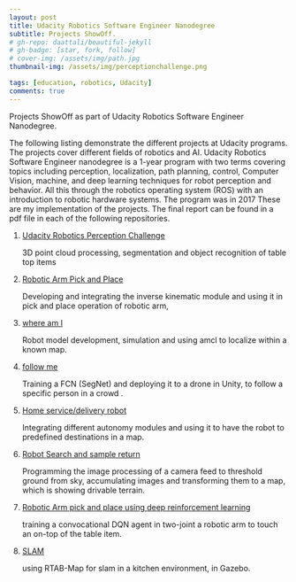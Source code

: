 ```yaml
---
layout: post
title: Udacity Robotics Software Engineer Nanodegree
subtitle: Projects ShowOff.
# gh-repo: daattali/beautiful-jekyll
# gh-badge: [star, fork, follow]
# cover-img: /assets/img/path.jpg
thumbnail-img: /assets/img/perceptionchallenge.png

tags: [education, robotics, Udacity]
comments: true
---
```

Projects ShowOff as part of Udacity Robotics Software Engineer Nanodegree.

The following listing demonstrate the different projects at Udacity programs. The projects cover different fields of robotics and AI.
Udacity Robotics Software Engineer nanodegree is a 1-year program with two terms covering topics including perception, localization, path planning, control, Computer Vision, machine, and deep learning techniques for robot perception and behavior. All this through the robotics operating system (ROS) with an introduction to robotic hardware systems. The program was in 2017
These are my implementation of the projects. The final report can be found in a pdf file in each of the following repositories.

1. [Udacity Robotics Perception Challenge](https://github.com/Beshario/Udacity-Robotics-Perception-Challenge)

    3D point cloud processing, segmentation and object recognition of table top items
2. [Robotic Arm Pick and Place](https://github.com/Beshario/Robotic-Arm-Pick-and-Place)

    Developing and integrating the inverse kinematic module and using it in pick and place operation of robotic arm,
3. [where am I](https://github.com/Beshario/WhereAmI)

    Robot model development, simulation and using amcl to localize within a known map.
4. [follow me](https://github.com/Beshario/RoboND-DeepLearning-Project)

    Training a FCN (SegNet) and deploying it to a drone in Unity, to follow a specific person in a crowd .
5. [Home service/delivery robot](https://github.com/Beshario/home-service-bot)

    Integrating different autonomy modules and using it to have the robot to predefined destinations in a map.
6. [Robot Search and sample return](https://github.com/Beshario/Robotics-Search-and-Sample-Return)

    Programming the image processing of a camera feed to threshold ground from sky, accumulating images and transforming them to a map, which is showing drivable terrain.
7. [Robotic Arm pick and place using deep reinforcement learning](https://github.com/Beshario/DRL-Robotics-Arm)

    training a convocational DQN agent in two-joint a robotic arm to touch an on-top of the table item. 
8. [SLAM](https://github.com/Beshario/SLAM-map-my-world)

    using RTAB-Map for slam in a kitchen environment, in Gazebo.


<!-- 
This is a demo post to show you how to write blog posts with markdown.  I strongly encourage you to [take 5 minutes to learn how to write in markdown](https://markdowntutorial.com/) - it'll teach you how to transform regular text into bold/italics/headings/tables/etc.

**Here is some bold text**

## Here is a secondary heading

Here's a useless table:

| Number | Next number | Previous number |
| :------ |:--- | :--- |
| Five | Six | Four |
| Ten | Eleven | Nine |
| Seven | Eight | Six |
| Two | Three | One |


How about a yummy crepe?

![Crepe](https://s3-media3.fl.yelpcdn.com/bphoto/cQ1Yoa75m2yUFFbY2xwuqw/348s.jpg)

It can also be centered!

![Crepe](https://s3-media3.fl.yelpcdn.com/bphoto/cQ1Yoa75m2yUFFbY2xwuqw/348s.jpg){: .mx-auto.d-block :}

Here's a code chunk:

~~~
var foo = function(x) {
  return(x + 5);
}
foo(3)
~~~

And here is the same code with syntax highlighting:

```javascript
var foo = function(x) {
  return(x + 5);
}
foo(3)
```

And here is the same code yet again but with line numbers:

{% highlight javascript linenos %}
var foo = function(x) {
  return(x + 5);
}
foo(3)
{% endhighlight %}

## Boxes
You can add notification, warning and error boxes like this:

### Notification

{: .box-note}
**Note:** This is a notification box.

### Warning

{: .box-warning}
**Warning:** This is a warning box.

### Error

{: .box-error}
**Error:** This is an error box. -->